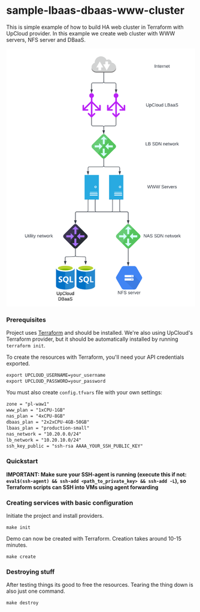 # sample-lbaas-dbaas-www-cluster
This is simple example of how to build HA web cluster in Terraform with UpCloud provider. In this example we create web cluster with WWW servers, NFS server and DBaaS.


![Service Topology](demo.png)
### Prerequisites

Project uses [Terraform](https://www.terraform.io/) and should be installed. We're also using UpCloud's Terraform provider, but it should be automatically installed by running `terraform init`.

To create the resources with Terraform, you'll need your API credentials exported.

```
export UPCLOUD_USERNAME=your_username
export UPCLOUD_PASSWORD=your_password
```

You must also create `config.tfvars` file with your own settings:
 
```
zone = "pl-waw1"
www_plan = "1xCPU-1GB"
nas_plan = "4xCPU-8GB"
dbaas_plan = "2x2xCPU-4GB-50GB"
lbaas_plan = "production-small"
nas_network = "10.20.0.0/24"
lb_network = "10.20.10.0/24"
ssh_key_public = "ssh-rsa AAAA_YOUR_SSH_PUBLIC_KEY"
```

### Quickstart

**IMPORTANT: Make sure your SSH-agent is running (execute this if not: `eval$(ssh-agent) && ssh-add <path_to_private_key> && ssh-add -L`), so Terraform scripts can SSH into VMs using agent forwarding**

### Creating services with basic configuration

Initiate the project and install providers.

```
make init
```

Demo can now be created with Terraform. Creation takes around 10-15 minutes.

```
make create
```

### Destroying stuff

After testing things its good to free the resources. Tearing the thing down is also just one command.

```
make destroy
```
